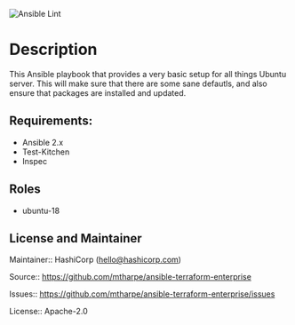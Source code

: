 ![Ansible Lint](https://github.com/mtharpe/ansible-terraform-enterprise/workflows/Ansible%20Lint/badge.svg)

# Description

This Ansible playbook that provides a very basic setup for all things Ubuntu server. This will make sure that there are some sane defautls, and also ensure that packages are installed and updated.

## Requirements:

- Ansible 2.x
- Test-Kitchen
- Inspec

## Roles

- ubuntu-18

## License and Maintainer

Maintainer:: HashiCorp (<hello@hashicorp.com>)

Source:: https://github.com/mtharpe/ansible-terraform-enterprise

Issues:: https://github.com/mtharpe/ansible-terraform-enterprise/issues

License:: Apache-2.0
